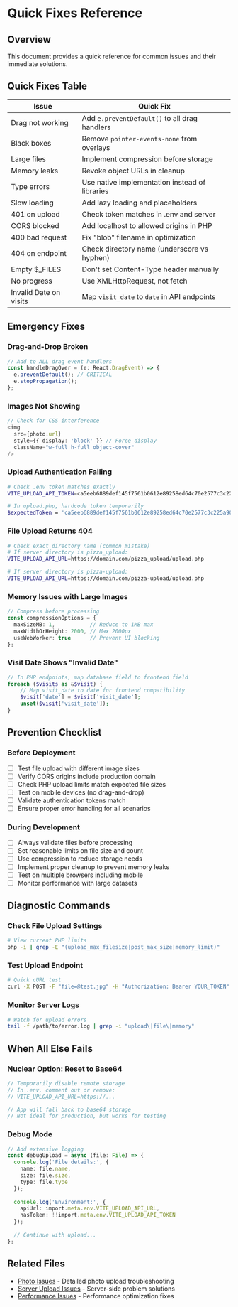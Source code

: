 # Quick Fixes Reference

## Overview

This document provides a quick reference for common issues and their immediate solutions.

## Quick Fixes Table

| Issue | Quick Fix |
|-------|-----------|
| Drag not working | Add `e.preventDefault()` to all drag handlers |
| Black boxes | Remove `pointer-events-none` from overlays |
| Large files | Implement compression before storage |
| Memory leaks | Revoke object URLs in cleanup |
| Type errors | Use native implementation instead of libraries |
| Slow loading | Add lazy loading and placeholders |
| 401 on upload | Check token matches in .env and server |
| CORS blocked | Add localhost to allowed origins in PHP |
| 400 bad request | Fix "blob" filename in optimization |
| 404 on endpoint | Check directory name (underscore vs hyphen) |
| Empty $_FILES | Don't set Content-Type header manually |
| No progress | Use XMLHttpRequest, not fetch |
| Invalid Date on visits | Map `visit_date` to `date` in API endpoints |

## Emergency Fixes

### Drag-and-Drop Broken
```typescript
// Add to ALL drag event handlers
const handleDragOver = (e: React.DragEvent) => {
  e.preventDefault(); // CRITICAL
  e.stopPropagation();
};
```

### Images Not Showing
```typescript
// Check for CSS interference
<img 
  src={photo.url} 
  style={{ display: 'block' }} // Force display
  className="w-full h-full object-cover"
/>
```

### Upload Authentication Failing
```bash
# Check .env token matches exactly
VITE_UPLOAD_API_TOKEN=ca5eeb6889def145f7561b0612e89258ed64c70e2577c3c225a90d0cd074740a

# In upload.php, hardcode token temporarily
$expectedToken = 'ca5eeb6889def145f7561b0612e89258ed64c70e2577c3c225a90d0cd074740a';
```

### File Upload Returns 404
```bash
# Check exact directory name (common mistake)
# If server directory is pizza_upload:
VITE_UPLOAD_API_URL=https://domain.com/pizza_upload/upload.php

# If server directory is pizza-upload:
VITE_UPLOAD_API_URL=https://domain.com/pizza-upload/upload.php
```

### Memory Issues with Large Images
```typescript
// Compress before processing
const compressionOptions = {
  maxSizeMB: 1,           // Reduce to 1MB max
  maxWidthOrHeight: 2000, // Max 2000px
  useWebWorker: true      // Prevent UI blocking
};
```

### Visit Date Shows "Invalid Date"
```php
// In PHP endpoints, map database field to frontend field
foreach ($visits as &$visit) {
    // Map visit_date to date for frontend compatibility
    $visit['date'] = $visit['visit_date'];
    unset($visit['visit_date']);
}
```

## Prevention Checklist

### Before Deployment
- [ ] Test file upload with different image sizes
- [ ] Verify CORS origins include production domain
- [ ] Check PHP upload limits match expected file sizes
- [ ] Test on mobile devices (no drag-and-drop)
- [ ] Validate authentication tokens match
- [ ] Ensure proper error handling for all scenarios

### During Development
- [ ] Always validate files before processing
- [ ] Set reasonable limits on file size and count
- [ ] Use compression to reduce storage needs
- [ ] Implement proper cleanup to prevent memory leaks
- [ ] Test on multiple browsers including mobile
- [ ] Monitor performance with large datasets

## Diagnostic Commands

### Check File Upload Settings
```bash
# View current PHP limits
php -i | grep -E "(upload_max_filesize|post_max_size|memory_limit)"
```

### Test Upload Endpoint
```bash
# Quick cURL test
curl -X POST -F "file=@test.jpg" -H "Authorization: Bearer YOUR_TOKEN" YOUR_UPLOAD_URL
```

### Monitor Server Logs
```bash
# Watch for upload errors
tail -f /path/to/error.log | grep -i "upload\|file\|memory"
```

## When All Else Fails

### Nuclear Option: Reset to Base64
```typescript
// Temporarily disable remote storage
// In .env, comment out or remove:
// VITE_UPLOAD_API_URL=https://...

// App will fall back to base64 storage
// Not ideal for production, but works for testing
```

### Debug Mode
```typescript
// Add extensive logging
const debugUpload = async (file: File) => {
  console.log('File details:', {
    name: file.name,
    size: file.size,
    type: file.type
  });
  
  console.log('Environment:', {
    apiUrl: import.meta.env.VITE_UPLOAD_API_URL,
    hasToken: !!import.meta.env.VITE_UPLOAD_API_TOKEN
  });
  
  // Continue with upload...
};
```

## Related Files

- [Photo Issues](./photo-issues.md) - Detailed photo upload troubleshooting
- [Server Upload Issues](./server-upload-issues.md) - Server-side problem solutions
- [Performance Issues](./performance-issues.md) - Performance optimization fixes